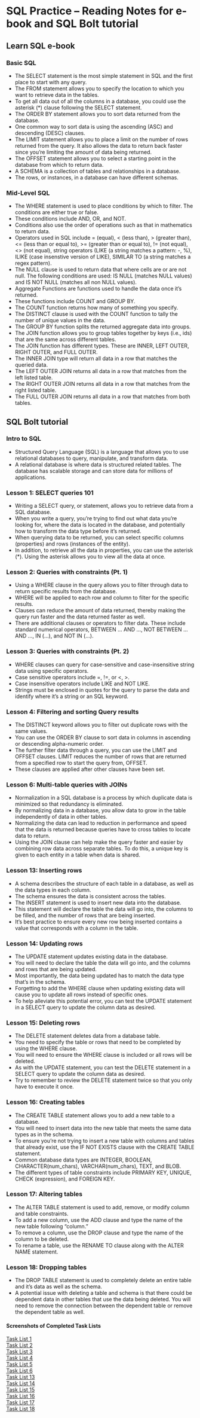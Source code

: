 # SQL Practice – Reading Notes for e-book and SQL Bolt tutorial

## Learn SQL e-book

### Basic SQL

- The SELECT statement is the most simple statement in SQL and the first place to start with any query.  
- The FROM statement allows you to specify the location to which you want to retrieve data in the tables.  
- To get all data out of all the columns in a database, you could use the asterisk (*) clause following the SELECT statement.  
- The ORDER BY statement allows you to sort data returned from the database.  
- One common way to sort data is using the ascending (ASC) and descending (DESC) clauses.  
- The LIMIT statement allows you to place a limit on the number of rows returned from the query. It also allows the data to return back faster since you’re limiting the amount of data being returned.  
- The OFFSET statement allows you to select a starting point in the database from which to return data.  
- A SCHEMA is a collection of tables and relationships in a database.  
- The rows, or instances, in a database can have different schemas.  

### Mid-Level SQL

- The WHERE statement is used to place conditions by which to filter. The conditions are either true or false.  
- These conditions include AND, OR, and NOT.  
- Conditions also use the order of operations such as that in mathematics to return data.  
- Operators used in SQL include = (equal), < (less than), > (greater than), <= (less than or equal to), >= (greater than or equal to), != (not equal), <> (not equal), string operators (LIKE (a string matches a pattern: -, %), ILIKE (case insenstive version of LIKE), SIMILAR TO (a string matches a regex pattern).  
- The NULL clause is used to return data that where cells are or are not null. The following conditions are used: IS NULL (matches NULL values) and IS NOT NULL (matches all non NULL values).  
- Aggregate Functions are functions used to handle the data once it’s returned.  
- These functions include COUNT and GROUP BY.  
- The COUNT function returns how many of something you specify.  
- The DISTINCT clause is used with the COUNT function  to tally the number of unique values in the data.  
- The GROUP BY function splits the returned aggregate data into groups.  
- The JOIN function allows you to group tables together by keys (i.e., ids) that are the same across different tables.  
- The JOIN function has different types. These are INNER, LEFT OUTER, RIGHT OUTER, and FULL OUTER.  
- The INNER JOIN type will return all data in a row that matches the queried data.  
- The LEFT OUTER JOIN returns all data in a row that matches from the left listed table.  
- The RIGHT OUTER JOIN returns all data in a row that matches from the right listed table.  
- The FULL OUTER JOIN returns all data in a row that matches from both tables.  

## SQL Bolt tutorial

### Intro to SQL

- Structured Query Language (SQL) is a language that allows you to use relational databases to query, manipulate, and transform data.  
- A relational database is where data is structured related tables. The database has scalable storage and can store data for millions of applications.  

### Lesson 1: SELECT queries 101

- Writing a SELECT query, or statement, allows you to retrieve data from a SQL database.  
- When you write a query, you’re trying to find out what data you’re looking for, where the data is located in the database, and potentially how to transform the data type before it’s returned.  
- When querying data to be returned, you can select specific columns (properties) and rows (instances of the entity).  
- In addition, to retrieve all the data in properties, you can use the asterisk (*). Using the asterisk allows you to view all the data at once.  

### Lesson 2: Queries with constraints (Pt. 1)

- Using a WHERE clause in the query allows you to filter through data to return specific results from the database.  
- WHERE will be applied to each row and column to filter for the specific results.  
- Clauses can reduce the amount of data returned, thereby making the query run faster and the data returned faster as well.  
- There are additional clauses or operators to filter data. These include standard numerical operators, BETWEEN … AND …, NOT BETWEEN … AND …, IN (…), and NOT IN (…).  

### Lesson 3: Queries with constraints (Pt. 2)

- WHERE clauses can query for case-sensitive and case-insensitive string data using specific operators.  
- Case sensitive operators include =, !=, or <, >.  
- Case insensitive operators include LIKE and NOT LIKE.  
- Strings must be enclosed in quotes for the query to parse the data and identify where it’s a string or an SQL keyword.  

### Lesson 4: Filtering and sorting Query results

- The DISTINCT keyword allows you to filter out duplicate rows with the same values.  
- You can use the ORDER BY clause to sort data in columns in ascending or descending alpha-numeric order.  
- The further filter data through a query, you can use the LIMIT and OFFSET clauses. LIMIT reduces the number of rows that are returned from a specified row to start the query from, OFFSET.  
- These clauses are applied after other clauses have been set.  

### Lesson 6: Multi-table queries with JOINs

- Normalization in a SQL database is a process by which duplicate data is minimized so that redundancy is eliminated.  
- By normalizing data in a database, you allow data to grow in the table independently of data in other tables.  
- Normalizing the data can lead to reduction in performance and speed that the data is returned because queries have to cross tables to locate data to return.  
- Using the JOIN clause can help make the query faster and easier by combining row data across separate tables. To do this, a unique key is given to each entity in a table when data is shared.  

### Lesson 13: Inserting rows

- A schema describes the structure of each table in a database, as well as the data types in each column.  
- The schema ensures the data is consistent across the tables.  
- The INSERT statement is used to insert new data into the database.  
- This statement will declare the table the data will go into, the columns to be filled, and the number of rows that are being inserted.  
- It’s best practice to ensure every new row being inserted contains a value that corresponds with a column in the table.  

### Lesson 14: Updating rows

- The UPDATE statement updates existing data in the database.  
- You will need to declare the table the data will go into, and the columns and rows that are being updated.  
- Most importantly, the data being updated has to match the data type that’s in the schema.  
- Forgetting to add the WHERE clause when updating existing data will cause you to update all rows instead of specific ones.  
- To help alleviate this potential error, you can test the UPDATE statement in a SELECT query to update the column data as desired.  

### Lesson 15: Deleting rows

- The DELETE statement deletes data from a database table.  
- You need to specify the table or rows that need to be completed by using the WHERE clause.  
- You will need to ensure the WHERE clause is included or all rows will be deleted.  
- As with the UPDATE statement, you can test the DELETE statement in a SELECT query to update the column data as desired.  
- Try to remember to review the DELETE statement twice so that you only have to execute it once.  

### Lesson 16: Creating tables

- The CREATE TABLE statement allows you to add a new table to a database.  
- You will need to insert data into the new table that meets the same data types as in the schema.  
- To ensure you’re not trying to insert a new table with columns and tables that already exist, use the IF NOT EXISTS clause with the CREATE TABLE statement.  
- Common database data types are INTEGER, BOOLEAN, CHARACTER(num_chars), VARCHAR(num_chars), TEXT, and BLOB.  
- The different types of table constraints include PRIMARY KEY, UNIQUE, CHECK (expression), and FOREIGN KEY.  

### Lesson 17: Altering tables

- The ALTER TABLE statement is used to add, remove, or modify column and table constraints.  
- To add a new column, use the ADD clause and type the name of the new table following “column.”  
- To remove a column, use the DROP clause and type the name of the column to be deleted.  
- To rename a table, use the RENAME TO clause along with the ALTER NAME statement.  

### Lesson 18: Dropping tables

- The DROP TABLE statement is used to completely delete an entire table and it’s data as well as the schema.  
- A potential issue with deleting a table and schema is that there could be dependent data in other tables that use the data being deleted. You will need to remove the connection between the dependent table or remove the dependent table as well.  

#### Screenshots of Completed Task Lists

[Task List 1](./assets/img/bolt-task-1.png)  
[Task List 2](./assets/img/bolt-task-2.png)  
[Task List 3](./assets/img/bolt-task-3.png)  
[Task List 4](./assets/img/bolt-task-4.png)  
[Task List 5](./assets/img/bolt-task-5.png)  
[Task List 6](./assets/img/bolt-task-6.png)  
[Task List 13](./assets/img/bolt-task-13.png)  
[Task List 14](./assets/img/bolt-task-14.png)  
[Task List 15](./assets/img/bolt-task-15.png)  
[Task List 16](./assets/img/bolt-task-16.png)  
[Task List 17](./assets/img/bolt-task-17.png)  
[Task List 18](./assets/img/bolt-task-18.png)